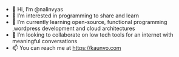- 👋 Hi, I’m @nalinvyas
- 👀 I’m interested in programming to share and learn
- 🌱 I’m currently learning open-source, functional programming ,wordpress development and cloud architectures
- 💞️ I’m looking to collaborate on low tech tools for an internet with meaningful conversations
- 📫 You can reach me at https://kaunvo.com
<!---
nalinvyas/nalinvyas is a ✨ special ✨ repository because its `README.md` (this file) appears on your GitHub profile.
You can click the Preview link to take a look at your changes.
--->
